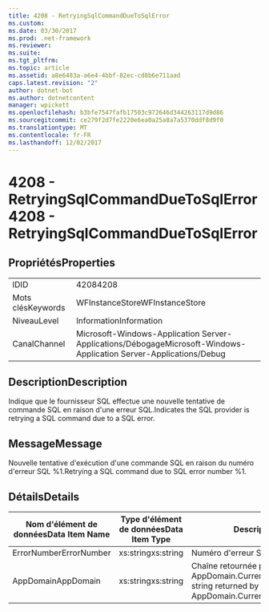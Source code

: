 ```yaml
---
title: 4208 - RetryingSqlCommandDueToSqlError
ms.custom: 
ms.date: 03/30/2017
ms.prod: .net-framework
ms.reviewer: 
ms.suite: 
ms.tgt_pltfrm: 
ms.topic: article
ms.assetid: a8e6483a-a6e4-4bbf-82ec-cd8b6e711aad
caps.latest.revision: "2"
author: dotnet-bot
ms.author: dotnetcontent
manager: wpickett
ms.openlocfilehash: b3bfe7547fafb17503c972646d344263117d9d86
ms.sourcegitcommit: ce279f2d7fe2220e6ea0a25a8a7a5370ddf8d9f0
ms.translationtype: MT
ms.contentlocale: fr-FR
ms.lasthandoff: 12/02/2017
---
```

# <a name="4208---retryingsqlcommandduetosqlerror"></a><span data-ttu-id="34a2b-102">4208 - RetryingSqlCommandDueToSqlError</span><span class="sxs-lookup"><span data-stu-id="34a2b-102">4208 - RetryingSqlCommandDueToSqlError</span></span>
## <a name="properties"></a><span data-ttu-id="34a2b-103">Propriétés</span><span class="sxs-lookup"><span data-stu-id="34a2b-103">Properties</span></span>  
  
|||  
|-|-|  
|<span data-ttu-id="34a2b-104">ID</span><span class="sxs-lookup"><span data-stu-id="34a2b-104">ID</span></span>|<span data-ttu-id="34a2b-105">4208</span><span class="sxs-lookup"><span data-stu-id="34a2b-105">4208</span></span>|  
|<span data-ttu-id="34a2b-106">Mots clés</span><span class="sxs-lookup"><span data-stu-id="34a2b-106">Keywords</span></span>|<span data-ttu-id="34a2b-107">WFInstanceStore</span><span class="sxs-lookup"><span data-stu-id="34a2b-107">WFInstanceStore</span></span>|  
|<span data-ttu-id="34a2b-108">Niveau</span><span class="sxs-lookup"><span data-stu-id="34a2b-108">Level</span></span>|<span data-ttu-id="34a2b-109">Information</span><span class="sxs-lookup"><span data-stu-id="34a2b-109">Information</span></span>|  
|<span data-ttu-id="34a2b-110">Canal</span><span class="sxs-lookup"><span data-stu-id="34a2b-110">Channel</span></span>|<span data-ttu-id="34a2b-111">Microsoft-Windows-Application Server-Applications/Débogage</span><span class="sxs-lookup"><span data-stu-id="34a2b-111">Microsoft-Windows-Application Server-Applications/Debug</span></span>|  
  
## <a name="description"></a><span data-ttu-id="34a2b-112">Description</span><span class="sxs-lookup"><span data-stu-id="34a2b-112">Description</span></span>  
 <span data-ttu-id="34a2b-113">Indique que le fournisseur SQL effectue une nouvelle tentative de commande SQL en raison d'une erreur SQL.</span><span class="sxs-lookup"><span data-stu-id="34a2b-113">Indicates the SQL provider is retrying a SQL command due to a SQL error.</span></span>  
  
## <a name="message"></a><span data-ttu-id="34a2b-114">Message</span><span class="sxs-lookup"><span data-stu-id="34a2b-114">Message</span></span>  
 <span data-ttu-id="34a2b-115">Nouvelle tentative d'exécution d'une commande SQL en raison du numéro d'erreur SQL %1.</span><span class="sxs-lookup"><span data-stu-id="34a2b-115">Retrying a SQL command due to SQL error number %1.</span></span>  
  
## <a name="details"></a><span data-ttu-id="34a2b-116">Détails</span><span class="sxs-lookup"><span data-stu-id="34a2b-116">Details</span></span>  
  
|<span data-ttu-id="34a2b-117">Nom d'élément de données</span><span class="sxs-lookup"><span data-stu-id="34a2b-117">Data Item Name</span></span>|<span data-ttu-id="34a2b-118">Type d'élément de données</span><span class="sxs-lookup"><span data-stu-id="34a2b-118">Data Item Type</span></span>|<span data-ttu-id="34a2b-119">Description</span><span class="sxs-lookup"><span data-stu-id="34a2b-119">Description</span></span>|  
|--------------------|--------------------|-----------------|  
|<span data-ttu-id="34a2b-120">ErrorNumber</span><span class="sxs-lookup"><span data-stu-id="34a2b-120">ErrorNumber</span></span>|<span data-ttu-id="34a2b-121">xs:string</span><span class="sxs-lookup"><span data-stu-id="34a2b-121">xs:string</span></span>|<span data-ttu-id="34a2b-122">Numéro d'erreur SQL.</span><span class="sxs-lookup"><span data-stu-id="34a2b-122">The SQL error number.</span></span>|  
|<span data-ttu-id="34a2b-123">AppDomain</span><span class="sxs-lookup"><span data-stu-id="34a2b-123">AppDomain</span></span>|<span data-ttu-id="34a2b-124">xs:string</span><span class="sxs-lookup"><span data-stu-id="34a2b-124">xs:string</span></span>|<span data-ttu-id="34a2b-125">Chaîne retournée par AppDomain.CurrentDomain.FriendlyName.</span><span class="sxs-lookup"><span data-stu-id="34a2b-125">The string returned by AppDomain.CurrentDomain.FriendlyName.</span></span>|
